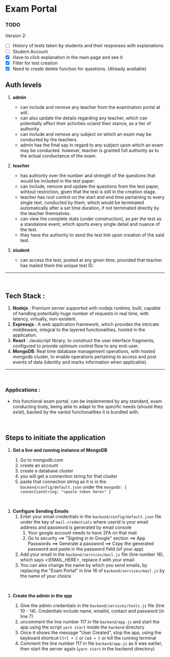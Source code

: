 # Exam Portal

### TODO

Version 2:

- [ ] History of tests taken by students and their responses with explanations
- [ ] Student Account
- [x] Have to click explanation in the main page and see it.
- [x] Filter for test creation
- [x] Need to create delete function for questions. (Already available)

## Auth levels

1.  <b>admin</b>

    - can include and remove any teacher from the examination portal at will.
    - can also update the details regarding any teacher, which can potentially affect their activities or/and their stance, as a tier of authority.
    - can include and remove any subject on which an exam may be conducted by the teachers.
    - admin has the final say in regard to any subject upon which an exam may be conducted. however, teacher is granted full authority as to the actual conductance of the exam.

2.  <b>teacher</b>

    - has authority over the number and strength of the questions that would be included in the test paper.
    - can include, remove and update the questions from the test paper, wihtout restriction, given that the test is still in the creation stage.
    - teacher has root control on the start and end time pertaining to every single test, conducted by them, which would be terminated automatically after a set time duration, if not terminated directly by the teacher themselves.
    - can view the complete stats (under construction), as per the test as a standalone event, which sports every single detail and nuance of the test.
    - they have the authority to send the test link upon creation of the said test.

3.  <b>student</b>
    - can access the test, posted at any given time, provided that teacher has mailed them the unique test ID.

---

<br />

## Tech Stack :

1. <b>Nodejs</b> : Premium server supported with nodejs runtime, built, capable of handling potentially huge number of requests in real time, with latency, virtually, non-existent.
2. <b> Expressjs</b> : A web application framework, which provides the intricate middleware, integral to the layered functionalities, hosted in the application.
3. <b>React</b> : Javascript library, to construct the user interface fragments, configured to provide optimum control flow to any end-user.
4. <b>MongoDB</b>: Real time database management operations, with hosted mongodb cluster, to enable operations pertaining to access and post events of data (identity and marks information when applicable).

---

<br />

### Applications :

- this functional exam portal, can be implemented by any standard, exam conducting body, being able to adapt to the specific needs (should they exist), backed by the varied functionalities it is bundled with.

<br />

## Steps to initiate the application

1. <b> Get a live and running instance of MongoDB </b>

   1. Go to mongodb.com
   2. create an account
   3. create a database cluster
   4. you will get a connection string for that cluster
   5. paste that connection string as it is in the `backend/config/default.json` under the `mongodb: { connectionString: "<paste token here>" }`

<br />

2. <b>Configure Sending Emails</b>
   1. Enter your email credentials in the `backend/config/default.json` file under the key of `mail-credentials` where userid is your email address and password is generated by email console
      1. Your google account needs to have 2FA on that mail
      2. Go to security ==> "Signing in to Google" section ==> App Passwords ==> Generate a password ==> Copy the generated password and paste in the password field (of your app)
   2. Add your email in the `backend/services/mail.js` file (line number 16), which says <\EMAIL_HERE>, replace it with your email
   3. You can also change the name by which you send emails, by replacing the "Exam Portal" in line 16 of `backend/services/mail.js` by the name of your choice

<br />

3. <b>Create the admin in the app</b>

   1. Give the admin credentials in the `backend/services/tools.js` file (line 10 - 14). Credentials include name, emailid, contact and password (in line 7)
   2. uncomment the line number 117 in file `backend/app.js` and start the app using the script `yarn start` inside the `backend` directory
   3. Once it shows the message "User Created", stop the app, using the keyboard shortcut `Ctrl + C` or `Cmd + C` or kill the running terminal
   4. Comment the line number 117 in file `backend/app.js` as it was earlier, then start the server again (`yarn start` in the backend directory)
